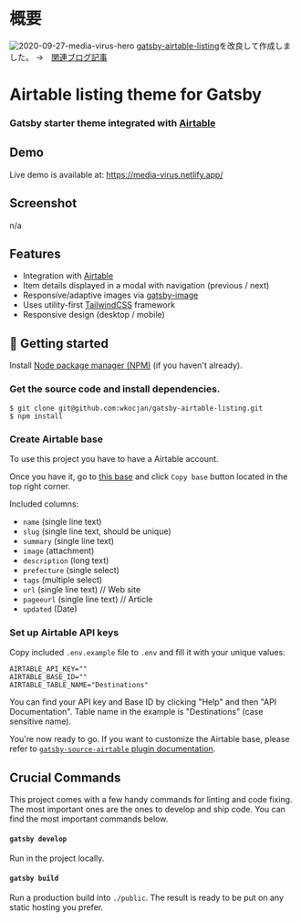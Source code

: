 # 概要
![2020-09-27-media-virus-hero](https://user-images.githubusercontent.com/47315420/94365271-61f9e580-010a-11eb-9d03-07ea16462e75.gif)
[gatsby-airtable-listing](https://www.gatsbyjs.com/starters/wkocjan/gatsby-airtable-listing/)を改良して作成しました。
→　[関連ブログ記事](https://software.pitang1965.com/2020/09/27/gatsby-airtable-listing/)

# Airtable listing theme for Gatsby

### Gatsby starter theme integrated with [Airtable](https://airtable.com/)

## Demo

Live demo is available at: https://media-virus.netlify.app/

## Screenshot

n/a

## Features

- Integration with [Airtable](https://airtable.com/)
- Item details displayed in a modal with navigation (previous / next)
- Responsive/adaptive images via [gatsby-image](https://www.gatsbyjs.org/packages/gatsby-image/)
- Uses utility-first [TailwindCSS](https://tailwindcss.com/) framework
- Responsive design (desktop / mobile)

## 🚀 Getting started

Install [Node package manager (NPM)](https://nodejs.org/) (if you haven't already).

### Get the source code and install dependencies.

```
$ git clone git@github.com:wkocjan/gatsby-airtable-listing.git
$ npm install
```

### Create Airtable base

To use this project you have to have a Airtable account.

Once you have it, go to [this base](https://airtable.com/shrlYuICEwEdAUir3) and click `Copy base` button located in the top right corner.

Included columns:

- `name` (single line text)
- `slug` (single line text, should be unique)
- `summary` (single line text)
- `image` (attachment)
- `description` (long text)
- `prefecture` (single select)
- `tags` (multiple select)
- `url` (single line text) // Web site
- `pageeurl` (single line text) // Article
- `updated` (Date)

### Set up Airtable API keys

Copy included `.env.example` file to `.env` and fill it with your unique values:

```
AIRTABLE_API_KEY=""
AIRTABLE_BASE_ID=""
AIRTABLE_TABLE_NAME="Destinations"
```

You can find your API key and Base ID by clicking "Help" and then "API Documentation". Table name in the example is "Destinations" (case sensitive name).

You're now ready to go. If you want to customize the Airtable base, please refer to [`gatsby-source-airtable` plugin documentation](https://www.gatsbyjs.org/packages/gatsby-source-airtable/).

## Crucial Commands

This project comes with a few handy commands for linting and code fixing. The most important ones are the ones to develop and ship code. You can find the most important commands below.

#### `gatsby develop`

Run in the project locally.

#### `gatsby build`

Run a production build into `./public`. The result is ready to be put on any static hosting you prefer.
